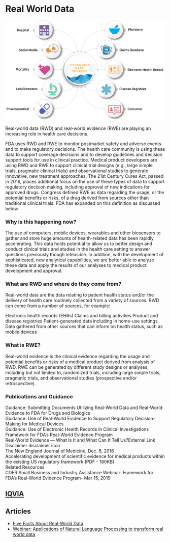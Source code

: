 # Real World Data

![RWD](https://github.com/rli012/RealWorldData/blob/master/RWD.png)

Real-world data (RWD) and real-world evidence (RWE) are playing an increasing role in health care decisions.

FDA uses RWD and RWE to monitor postmarket safety and adverse events and to make regulatory decisions.
The health care community is using these data to support coverage decisions and to develop guidelines and decision support tools for use in clinical practice.
Medical product developers are using RWD and RWE to support clinical trial designs (e.g., large simple trials, pragmatic clinical trials) and observational studies to generate innovative, new treatment approaches.
The 21st Century Cures Act, passed in 2016, places additional focus on the use of these types of data to support regulatory decision making, including approval of new indications for approved drugs. Congress defined RWE as data regarding the usage, or the potential benefits or risks, of a drug derived from sources other than traditional clinical trials. FDA has expanded on this definition as discussed below.

### Why is this happening now?
The use of computers, mobile devices, wearables and other biosensors to gather and store huge amounts of health-related data has been rapidly accelerating. This data holds potential to allow us to better design and conduct clinical trials and studies in the health care setting to answer questions previously though infeasible. In addition, with the development of sophisticated, new analytical capabilities, we are better able to analyze these data and apply the results of our analyses to medical product development and approval.

### What are RWD and where do they come from?
Real-world data are the data relating to patient health status and/or the delivery of health care routinely collected from a variety of sources. RWD can come from a number of sources, for example:

Electronic health records (EHRs)
Claims and billing activities
Product and disease registries
Patient-generated data including in home-use settings
Data gathered from other sources that can inform on health status, such as mobile devices

### What is RWE?
Real-world evidence is the clinical evidence regarding the usage and potential benefits or risks of a medical product derived from analysis of RWD. RWE can be generated by different study designs or analyses, including but not limited to, randomized trials, including large simple trials, pragmatic trials, and observational studies (prospective and/or retrospective).

### Publications and Guidance
Guidance: Submitting Documents Utilizing Real-World Data and Real-World Evidence to FDA for Drugs and Biologics  
Guidance: Use of Real-World Evidence to Support Regulatory Decision-Making for Medical Devices  
Guidance: Use of Electronic Health Records in Clinical Investigations  
Framework for FDA’s Real-World Evidence Program  
Real-World Evidence — What Is It and What Can It Tell Us?External Link Disclaimer disclaimer icon  
The New England Journal of Medicine, Dec. 6, 2016  
Accelerating development of scientific evidence for medical products within the existing US regulatory framework (PDF - 180KB)  
Related Resources  
CDER Small Business and Industry Assistance Webinar: Framework for FDA’s Real-World Evidence Program- Mar 15, 2019  


## [IQVIA](https://www.iqvia.com/)

## Articles
* [Five Facts About Real-World Data](https://www.bms.com/life-and-science/science/5-facts-real-world-data.html)
* [Webinar: Applications of Natural Language Processing to transform real world data](https://www.linguamatics.com/events/webinar-applications-natural-language-processing-transform-real-world-data)
